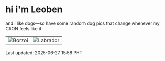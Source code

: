 # hi i'm Leoben

and i like dogs—so have some random dog pics that change whenever my CRON feels like it

|  |  |
|--------|----------|
| ![Borzoi](https://random-dog-vercel.vercel.app/api/random-borzoi?v=1751011116) | ![Labrador](https://random-dog-vercel.vercel.app/api/random-labrador?v=1751011116) |

Last updated: 2025-06-27 15:58 PHT
